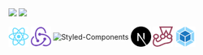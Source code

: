 <div>
  <picture align="center">
    <source
      srcset="https://github-readme-stats.vercel.app/api?username=roxkisrover&show_icons=true&include_all_commits=true&count_private=true&theme=dracula&hide=contribs"
      media="(prefers-color-scheme: dark)">
    <source
      srcset="https://github-readme-stats.vercel.app/api?username=roxkisrover&show_icons=true&include_all_commits=true&count_private=true&hide=contribs"
      media="(prefers-color-scheme: light), (prefers-color-scheme: no-preference)">
    <img height="180em"
      src="https://github-readme-stats.vercel.app/api?username=roxkisrover&show_icons=true&include_all_commits=true&count_private=true&theme=transparent&hide=contribs">
  </picture>
  <picture align="center">
    <source
      srcset="https://github-readme-stats.vercel.app/api/top-langs/?username=roxkisrover&layout=compact&langs_count=6&theme=dracula"
      media="(prefers-color-scheme: dark)">
    <source
      srcset="https://github-readme-stats.vercel.app/api/top-langs/?username=roxkisrover&layout=compact&langs_count=6"
      media="(prefers-color-scheme: light), (prefers-color-scheme: no-preference)">
    <img height="180em"
      src="https://github-readme-stats.vercel.app/api/top-langs/?username=roxkisrover&layout=compact&langs_count=6&theme=transparent">
  </picture>
</div>
<br>
<div>
  <img align="center" height=40" width=40"
    src="https://github.com/devicons/devicon/blob/master/icons/react/react-original.svg" alt="React">
  <img align="center" height=40" width=40"
    src="https://github.com/devicons/devicon/blob/master/icons/redux/redux-original.svg" alt="Redux">
  <img align="center" height=40" width=40"
    src="https://github.com/styled-components/brand/blob/master/styled-components.svg" alt="Styled-Components">
  <img align="center" height=40" width=40"
    src="https://github.com/devicons/devicon/blob/master/icons/nextjs/nextjs-original.svg" alt="NextJS">
  <img align="center" height=40" width=40"
    src="https://github.com/devicons/devicon/blob/master/icons/jest/jest-plain.svg" alt="Jest">
  <img align="center" height=40" width=40"
    src="https://github.com/devicons/devicon/blob/master/icons/webpack/webpack-original.svg" alt="Webpack">
</div>
